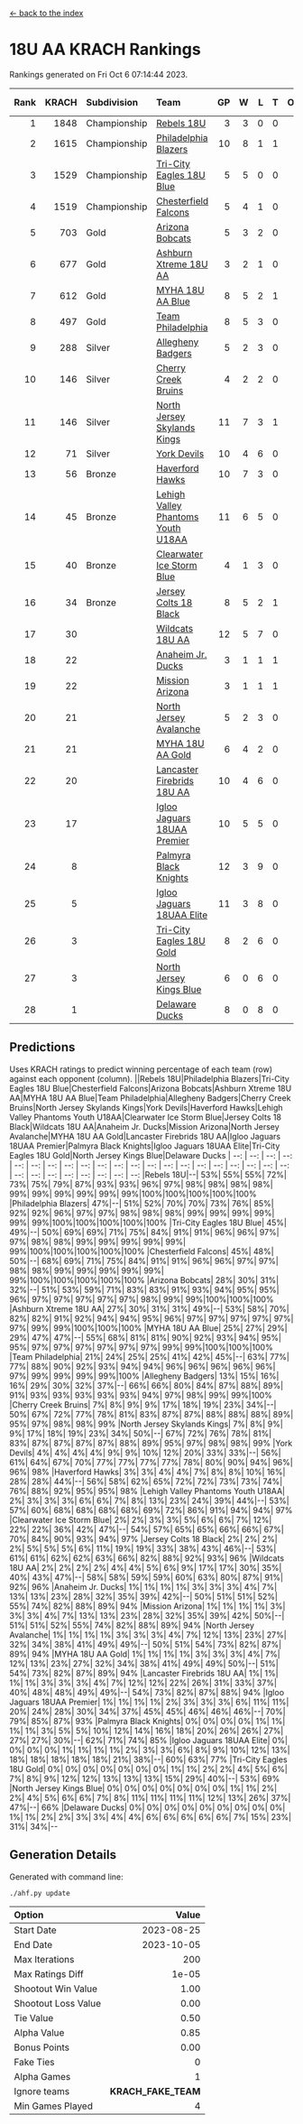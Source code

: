 [<- back to the index](readme.md)
# 18U AA KRACH Rankings
Rankings generated on Fri Oct  6 07:14:44 2023.

Rank|KRACH|Subdivision|Team|GP|W|L|T|OTW|OTL|SoS|Exp Wins|Win Diff
---:|---:|:---|:---|---:|---:|---:|---:|---:|---:|---:|---:|---:
1|1848|Championship|[Rebels 18U](https://gamesheetstats.com/seasons/3659/teams/140766/schedule)|3|3|0|0|0|0|74|3.9|0.0
2|1615|Championship|[Philadelphia Blazers](https://gamesheetstats.com/seasons/3659/teams/140765/schedule)|10|8|1|1|0|1|365|9.3|-0.0
3|1529|Championship|[Tri-City Eagles 18U Blue](https://gamesheetstats.com/seasons/3659/teams/140769/schedule)|5|5|0|0|1|0|41|5.8|-0.0
4|1519|Championship|[Chesterfield Falcons](https://gamesheetstats.com/seasons/3659/teams/143454/schedule)|5|4|1|0|1|0|488|4.8|-0.0
5|703|Gold|[Arizona Bobcats](https://gamesheetstats.com/seasons/3659/teams/143450/schedule)|5|3|2|0|0|0|661|3.8|-0.0
6|677|Gold|[Ashburn Xtreme 18U AA](https://gamesheetstats.com/seasons/3659/teams/140750/schedule)|3|2|1|0|0|0|321|2.8|-0.0
7|612|Gold|[MYHA 18U AA Blue](https://gamesheetstats.com/seasons/3659/teams/140759/schedule)|8|5|2|1|0|0|480|6.3|-0.0
8|497|Gold|[Team Philadelphia](https://gamesheetstats.com/seasons/3659/teams/140768/schedule)|8|5|3|0|0|0|472|5.8|-0.0
9|288|Silver|[Allegheny Badgers](https://gamesheetstats.com/seasons/3659/teams/143448/schedule)|5|2|3|0|0|0|614|2.8|-0.0
10|146|Silver|[Cherry Creek Bruins](https://gamesheetstats.com/seasons/3659/teams/143451/schedule)|4|2|2|0|0|0|444|2.8|-0.0
11|146|Silver|[North Jersey Skylands Kings](https://gamesheetstats.com/seasons/3659/teams/140763/schedule)|11|7|3|1|1|0|455|8.4|0.0
12|71|Silver|[York Devils](https://gamesheetstats.com/seasons/3659/teams/140772/schedule)|10|4|6|0|1|0|439|4.8|-0.0
13|56|Bronze|[Haverford Hawks](https://gamesheetstats.com/seasons/3659/teams/140752/schedule)|10|7|3|0|1|2|158|7.9|0.0
14|45|Bronze|[Lehigh Valley Phantoms Youth U18AA](https://gamesheetstats.com/seasons/3659/teams/140758/schedule)|11|6|5|0|0|1|94|6.9|0.0
15|40|Bronze|[Clearwater Ice Storm Blue](https://gamesheetstats.com/seasons/3659/teams/143452/schedule)|4|1|3|0|1|1|427|1.8|-0.0
16|34|Bronze|[Jersey Colts 18 Black](https://gamesheetstats.com/seasons/3659/teams/140756/schedule)|8|5|2|1|0|0|27|6.4|0.0
17|30||[Wildcats 18U AA](https://gamesheetstats.com/seasons/3659/teams/140771/schedule)|12|5|7|0|0|0|178|5.9|0.0
18|22||[Anaheim Jr. Ducks](https://gamesheetstats.com/seasons/3659/teams/143456/schedule)|3|1|1|1|0|0|17|2.4|0.0
19|22||[Mission Arizona](https://gamesheetstats.com/seasons/3659/teams/143449/schedule)|3|1|1|1|0|0|17|2.4|0.0
20|21||[North Jersey Avalanche](https://gamesheetstats.com/seasons/3659/teams/140761/schedule)|5|2|3|0|0|1|41|2.9|0.0
21|21||[MYHA 18U AA Gold](https://gamesheetstats.com/seasons/3659/teams/140760/schedule)|6|4|2|0|1|1|14|4.9|0.0
22|20||[Lancaster Firebrids 18U AA](https://gamesheetstats.com/seasons/3659/teams/140757/schedule)|10|4|6|0|1|1|316|4.9|0.0
23|17||[Igloo Jaguars 18UAA Premier](https://gamesheetstats.com/seasons/3659/teams/140755/schedule)|10|5|5|0|0|0|208|5.9|0.0
24|8||[Palmyra Black Knights](https://gamesheetstats.com/seasons/3659/teams/140764/schedule)|12|3|9|0|1|0|193|3.9|0.0
25|5||[Igloo Jaguars 18UAA Elite](https://gamesheetstats.com/seasons/3659/teams/140753/schedule)|11|3|8|0|0|0|56|3.9|0.0
26|3||[Tri-City Eagles 18U Gold](https://gamesheetstats.com/seasons/3659/teams/140770/schedule)|8|2|6|0|0|1|17|2.9|0.0
27|3||[North Jersey Kings Blue](https://gamesheetstats.com/seasons/3659/teams/140762/schedule)|6|0|6|0|0|0|299|0.9|0.0
28|1||[Delaware Ducks](https://gamesheetstats.com/seasons/3659/teams/140751/schedule)|8|0|8|0|0|0|203|0.9|0.0

## Predictions
Uses KRACH ratings to predict winning percentage of each team (row) against each opponent (column).
||Rebels 18U|Philadelphia Blazers|Tri-City Eagles 18U Blue|Chesterfield Falcons|Arizona Bobcats|Ashburn Xtreme 18U AA|MYHA 18U AA Blue|Team Philadelphia|Allegheny Badgers|Cherry Creek Bruins|North Jersey Skylands Kings|York Devils|Haverford Hawks|Lehigh Valley Phantoms Youth U18AA|Clearwater Ice Storm Blue|Jersey Colts 18 Black|Wildcats 18U AA|Anaheim Jr. Ducks|Mission Arizona|North Jersey Avalanche|MYHA 18U AA Gold|Lancaster Firebrids 18U AA|Igloo Jaguars 18UAA Premier|Palmyra Black Knights|Igloo Jaguars 18UAA Elite|Tri-City Eagles 18U Gold|North Jersey Kings Blue|Delaware Ducks
| --: | --: | --: | --: | --: | --: | --: | --: | --: | --: | --: | --: | --: | --: | --: | --: | --: | --: | --: | --: | --: | --: | --: | --: | --: | --: | --: | --: | --: 
|Rebels 18U|--| 53%| 55%| 55%| 72%| 73%| 75%| 79%| 87%| 93%| 93%| 96%| 97%| 98%| 98%| 98%| 98%| 99%| 99%| 99%| 99%| 99%| 99%|100%|100%|100%|100%|100%
|Philadelphia Blazers| 47%|--| 51%| 52%| 70%| 70%| 73%| 76%| 85%| 92%| 92%| 96%| 97%| 97%| 98%| 98%| 98%| 99%| 99%| 99%| 99%| 99%| 99%|100%|100%|100%|100%|100%
|Tri-City Eagles 18U Blue| 45%| 49%|--| 50%| 69%| 69%| 71%| 75%| 84%| 91%| 91%| 96%| 96%| 97%| 97%| 98%| 98%| 99%| 99%| 99%| 99%| 99%| 99%|100%|100%|100%|100%|100%
|Chesterfield Falcons| 45%| 48%| 50%|--| 68%| 69%| 71%| 75%| 84%| 91%| 91%| 96%| 96%| 97%| 97%| 98%| 98%| 99%| 99%| 99%| 99%| 99%| 99%|100%|100%|100%|100%|100%
|Arizona Bobcats| 28%| 30%| 31%| 32%|--| 51%| 53%| 59%| 71%| 83%| 83%| 91%| 93%| 94%| 95%| 95%| 96%| 97%| 97%| 97%| 97%| 97%| 98%| 99%| 99%|100%|100%|100%
|Ashburn Xtreme 18U AA| 27%| 30%| 31%| 31%| 49%|--| 53%| 58%| 70%| 82%| 82%| 91%| 92%| 94%| 94%| 95%| 96%| 97%| 97%| 97%| 97%| 97%| 97%| 99%| 99%|100%|100%|100%
|MYHA 18U AA Blue| 25%| 27%| 29%| 29%| 47%| 47%|--| 55%| 68%| 81%| 81%| 90%| 92%| 93%| 94%| 95%| 95%| 97%| 97%| 97%| 97%| 97%| 97%| 99%| 99%|100%|100%|100%
|Team Philadelphia| 21%| 24%| 25%| 25%| 41%| 42%| 45%|--| 63%| 77%| 77%| 88%| 90%| 92%| 93%| 94%| 94%| 96%| 96%| 96%| 96%| 96%| 97%| 99%| 99%| 99%| 99%|100%
|Allegheny Badgers| 13%| 15%| 16%| 16%| 29%| 30%| 32%| 37%|--| 66%| 66%| 80%| 84%| 87%| 88%| 89%| 91%| 93%| 93%| 93%| 93%| 93%| 94%| 97%| 98%| 99%| 99%|100%
|Cherry Creek Bruins|  7%|  8%|  9%|  9%| 17%| 18%| 19%| 23%| 34%|--| 50%| 67%| 72%| 77%| 78%| 81%| 83%| 87%| 87%| 88%| 88%| 88%| 89%| 95%| 97%| 98%| 98%| 99%
|North Jersey Skylands Kings|  7%|  8%|  9%|  9%| 17%| 18%| 19%| 23%| 34%| 50%|--| 67%| 72%| 76%| 78%| 81%| 83%| 87%| 87%| 87%| 87%| 88%| 89%| 95%| 97%| 98%| 98%| 99%
|York Devils|  4%|  4%|  4%|  4%|  9%|  9%| 10%| 12%| 20%| 33%| 33%|--| 56%| 61%| 64%| 67%| 70%| 77%| 77%| 77%| 77%| 78%| 80%| 90%| 94%| 96%| 96%| 98%
|Haverford Hawks|  3%|  3%|  4%|  4%|  7%|  8%|  8%| 10%| 16%| 28%| 28%| 44%|--| 56%| 58%| 62%| 65%| 72%| 72%| 73%| 73%| 74%| 76%| 88%| 92%| 95%| 95%| 98%
|Lehigh Valley Phantoms Youth U18AA|  2%|  3%|  3%|  3%|  6%|  6%|  7%|  8%| 13%| 23%| 24%| 39%| 44%|--| 53%| 57%| 60%| 68%| 68%| 68%| 68%| 69%| 72%| 86%| 91%| 94%| 94%| 97%
|Clearwater Ice Storm Blue|  2%|  2%|  3%|  3%|  5%|  6%|  6%|  7%| 12%| 22%| 22%| 36%| 42%| 47%|--| 54%| 57%| 65%| 65%| 66%| 66%| 67%| 70%| 84%| 90%| 93%| 94%| 97%
|Jersey Colts 18 Black|  2%|  2%|  2%|  2%|  5%|  5%|  5%|  6%| 11%| 19%| 19%| 33%| 38%| 43%| 46%|--| 53%| 61%| 61%| 62%| 62%| 63%| 66%| 82%| 88%| 92%| 93%| 96%
|Wildcats 18U AA|  2%|  2%|  2%|  2%|  4%|  4%|  5%|  6%|  9%| 17%| 17%| 30%| 35%| 40%| 43%| 47%|--| 58%| 58%| 59%| 59%| 60%| 63%| 80%| 87%| 91%| 92%| 96%
|Anaheim Jr. Ducks|  1%|  1%|  1%|  1%|  3%|  3%|  3%|  4%|  7%| 13%| 13%| 23%| 28%| 32%| 35%| 39%| 42%|--| 50%| 51%| 51%| 52%| 55%| 74%| 82%| 88%| 89%| 94%
|Mission Arizona|  1%|  1%|  1%|  1%|  3%|  3%|  3%|  4%|  7%| 13%| 13%| 23%| 28%| 32%| 35%| 39%| 42%| 50%|--| 51%| 51%| 52%| 55%| 74%| 82%| 88%| 89%| 94%
|North Jersey Avalanche|  1%|  1%|  1%|  1%|  3%|  3%|  3%|  4%|  7%| 12%| 13%| 23%| 27%| 32%| 34%| 38%| 41%| 49%| 49%|--| 50%| 51%| 54%| 73%| 82%| 87%| 89%| 94%
|MYHA 18U AA Gold|  1%|  1%|  1%|  1%|  3%|  3%|  3%|  4%|  7%| 12%| 13%| 23%| 27%| 32%| 34%| 38%| 41%| 49%| 49%| 50%|--| 51%| 54%| 73%| 82%| 87%| 89%| 94%
|Lancaster Firebrids 18U AA|  1%|  1%|  1%|  1%|  3%|  3%|  3%|  4%|  7%| 12%| 12%| 22%| 26%| 31%| 33%| 37%| 40%| 48%| 48%| 49%| 49%|--| 54%| 73%| 82%| 87%| 88%| 94%
|Igloo Jaguars 18UAA Premier|  1%|  1%|  1%|  1%|  2%|  3%|  3%|  3%|  6%| 11%| 11%| 20%| 24%| 28%| 30%| 34%| 37%| 45%| 45%| 46%| 46%| 46%|--| 70%| 79%| 85%| 87%| 93%
|Palmyra Black Knights|  0%|  0%|  0%|  0%|  1%|  1%|  1%|  1%|  3%|  5%|  5%| 10%| 12%| 14%| 16%| 18%| 20%| 26%| 26%| 27%| 27%| 27%| 30%|--| 62%| 71%| 74%| 85%
|Igloo Jaguars 18UAA Elite|  0%|  0%|  0%|  0%|  1%|  1%|  1%|  1%|  2%|  3%|  3%|  6%|  8%|  9%| 10%| 12%| 13%| 18%| 18%| 18%| 18%| 18%| 21%| 38%|--| 60%| 63%| 77%
|Tri-City Eagles 18U Gold|  0%|  0%|  0%|  0%|  0%|  0%|  0%|  1%|  1%|  2%|  2%|  4%|  5%|  6%|  7%|  8%|  9%| 12%| 12%| 13%| 13%| 13%| 15%| 29%| 40%|--| 53%| 69%
|North Jersey Kings Blue|  0%|  0%|  0%|  0%|  0%|  0%|  0%|  1%|  1%|  2%|  2%|  4%|  5%|  6%|  6%|  7%|  8%| 11%| 11%| 11%| 11%| 12%| 13%| 26%| 37%| 47%|--| 66%
|Delaware Ducks|  0%|  0%|  0%|  0%|  0%|  0%|  0%|  0%|  0%|  1%|  1%|  2%|  2%|  3%|  3%|  4%|  4%|  6%|  6%|  6%|  6%|  6%|  7%| 15%| 23%| 31%| 34%|--

## Generation Details

Generated with command line:
```
./ahf.py update
```

| Option | Value |
| :----- | ----: |
| Start Date | 2023-08-25 |
| End Date | 2023-10-05 |
| Max Iterations | 200 |
| Max Ratings Diff | 1e-05 |
| Shootout Win Value | 1.00 |
| Shootout Loss Value | 0.00 |
| Tie Value | 0.50 |
| Alpha Value | 0.85 |
| Bonus Points | 0.00 |
| Fake Ties | 0 |
| Alpha Games | 1 |
| Ignore teams | __KRACH_FAKE_TEAM__ |
| Min Games Played | 4 |

